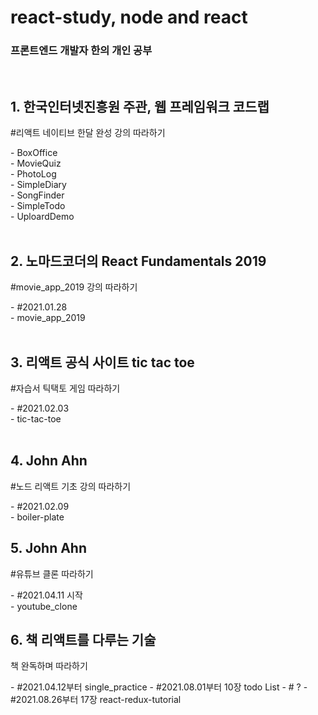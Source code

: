 # react-study, node and react
### 프론트엔드 개발자 한의 개인 공부
<br>
      
## 1. 한국인터넷진흥원 주관, 웹 프레임워크 코드랩
<p>#리액트 네이티브 한달 완성 강의 따라하기</p>
- BoxOffice<br>
- MovieQuiz  <br>
- PhotoLog  <br>
- SimpleDiary  <br>
- SongFinder  <br>
- SimpleTodo  <br>
- UploardDemo  <br><br>

## 2. 노마드코더의 React Fundamentals 2019
<p>#movie_app_2019 강의 따라하기</p>
- #2021.01.28  <br>
- movie_app_2019  <br><br>

## 3. 리액트 공식 사이트 tic tac toe
<p>#자습서 틱택토 게임 따라하기</p>
- #2021.02.03<br>
- tic-tac-toe<br><br>

## 4. John Ahn
<p>#노드 리액트 기초 강의 따라하기</p>
- #2021.02.09<br>
- boiler-plate

## 5. John Ahn
<p>#유튜브 클론 따라하기</p>
- #2021.04.11 시작<br>
- youtube_clone

## 6. 책 리액트를 다루는 기술
<p>책 완독하며 따라하기</p>
- #2021.04.12부터 single_practice
- #2021.08.01부터 10장 todo List
- # ? 
- #2021.08.26부터 17장 react-redux-tutorial
